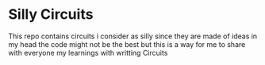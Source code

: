 
# Silly Circuits

This repo contains circuits i consider as silly since they are made of ideas in my head the code might not be the best but this is a way for me to share with everyone my learnings with writting Circuits
